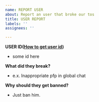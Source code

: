 ```yaml
---
name: REPORT USER
about: Report an user that broke our tos
title: USER REPORT
labels: ''
assignees: ''

---
```


**USER ID([How to get user id](https://support.discordapp.com/hc/en-us/articles/206346498-Where-can-I-find-my-User-Server-Message-ID-))**
 - some id here

**What did they break?**
 - e.x. Inappropriate pfp in global chat

**Why should they get banned?**
 - Just ban him.
